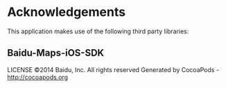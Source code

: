 # Acknowledgements
This application makes use of the following third party libraries:

## Baidu-Maps-iOS-SDK

LICENSE  ©2014 Baidu, Inc. All rights reserved
Generated by CocoaPods - http://cocoapods.org
